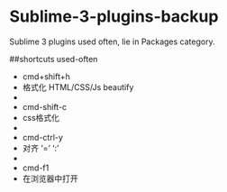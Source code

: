 # Sublime-3-plugins-backup
Sublime 3 plugins used often,
lie in Packages category.


##shortcuts used-often

* cmd+shift+h   
* 格式化 HTML/CSS/Js beautify
* 
* cmd-shift-c   
* css格式化
* 
* cmd-ctrl-y	   
* 对齐 ‘=’ ‘:’
* 
* cmd-f1
* 在浏览器中打开